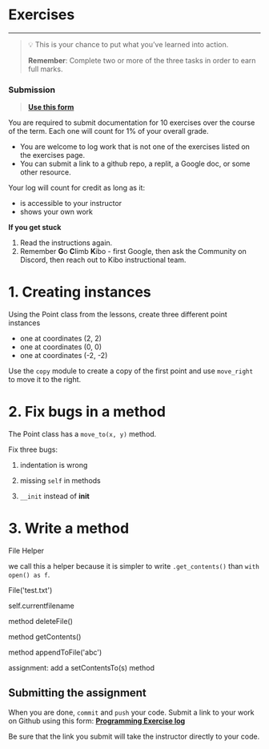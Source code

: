 # Exercises

---

> 💡 This is your chance to put what you’ve learned into action.
>
> **Remember**: Complete two or more of the three tasks in order to earn full marks.

### Submission

> **[Use this form](https://forms.gle/UbWLpo86JsWxrpNe9)**

You are required to submit documentation for 10 exercises over the
course of the term. Each one will count for 1%
of your overall grade.

* You are welcome to log work that is not one of the exercises listed on the 
exercises page.
* You can submit a link to a github repo, a replit, a Google doc, or some other 
resource.

Your log will count for credit as long as it:
- is accessible to your instructor
- shows your own work

<aside>

**If you get stuck**
1. Read the instructions again.
2. Remember **G**o **C**limb **K**ibo - first Google, then ask the Community on Discord, then reach out to Kibo instructional team.

</aside>



<!--

<a href="https://classroom.github.com/a/PCUb7tFJ" target="_blank"><img src="https://img.shields.io/static/v1?label=Open%20Project&message=Weather%20API%20Exercise&color=blue" alt="weather-api-exercise" /></a>

link to https://github.com/kibo-programming-2-jan-23/show-weather-from-api-exercise -->

# 1. Creating instances

Using the Point class from the lessons, create three different point instances
- one at coordinates (2, 2)
- one at coordinates (0, 0)
- one at coordinates (-2, -2)

Use the `copy` module to create a copy of the first point and use `move_right` to move it to the right.

# 2. Fix bugs in a method

The Point class has a `move_to(x, y)` method.

Fix three bugs:

1) indentation is wrong

2) missing `self` in methods

3) `__init` instead of __init__ 
 
# 3. Write a method

File Helper

we call this a helper because it is simpler to write `.get_contents()` than `with open() as f`.

File('test.txt')

self.currentfilename

method deleteFile()

method getContents()

method appendToFile('abc')

assignment: add a setContentsTo(s) method

## Submitting the assignment

When you are done, `commit` and `push` your code. Submit a link to your work on
Github using this form: **[Programming Exercise log](https://forms.gle/UbWLpo86JsWxrpNe9)**

Be sure that the link you submit will take the instructor directly to your code.
